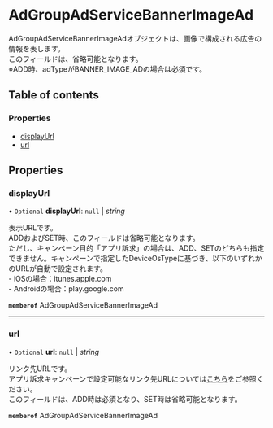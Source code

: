 # AdGroupAdServiceBannerImageAd


<div lang=\"ja\"> AdGroupAdServiceBannerImageAdオブジェクトは、画像で構成される広告の情報を表します。<br> このフィールドは、省略可能となります。<br> ※ADD時、adTypeがBANNER_IMAGE_ADの場合は必須です。 </div> 

## Table of contents

### Properties

- [displayUrl](adgroupadservicebannerimagead.md#displayurl)
- [url](adgroupadservicebannerimagead.md#url)

## Properties

### displayUrl

• `Optional` **displayUrl**: ``null`` \| *string*

<div lang=\"ja\"> 表示URLです。<br> ADDおよびSET時、このフィールドは省略可能となります。<br> ただし、キャンペーン目的「アプリ訴求」の場合は、ADD、SETのどちらも指定できません。キャンペーンで指定したDeviceOsTypeに基づき、以下のいずれかのURLが自動で設定されます。<br> - iOSの場合：itunes.apple.com<br> - Androidの場合：play.google.com </div> 

**`memberof`** AdGroupAdServiceBannerImageAd

___

### url

• `Optional` **url**: ``null`` \| *string*

<div lang=\"ja\"> リンク先URLです。<br> アプリ訴求キャンペーンで設定可能なリンク先URLについては<a href=\"reference/ads-display-api/v5/CampaignService/get/\">こちら</a>をご参照ください。<br> このフィールドは、ADD時は必須となり、SET時は省略可能となります。 </div> 

**`memberof`** AdGroupAdServiceBannerImageAd
